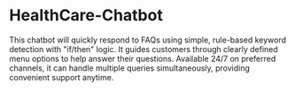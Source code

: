 # HealthCare-Chatbot

This chatbot will quickly respond to FAQs using simple, rule-based keyword detection with "if/then" logic. It guides customers through clearly defined menu options to help answer their questions. Available 24/7 on preferred channels, it can handle multiple queries simultaneously, providing convenient support anytime.
